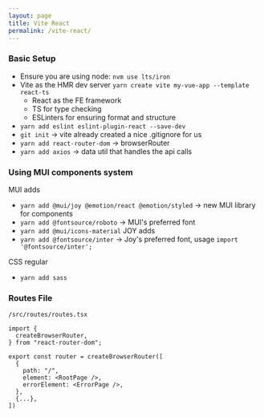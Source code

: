 ```yaml
---
layout: page
title: Vite React
permalink: /vite-react/
---
```

### Basic Setup
- Ensure you are using node: `nvm use lts/iron`
- Vite as the HMR dev server `yarn create vite my-vue-app --template react-ts`
  - React as the FE framework
  - TS for type checking
  - ESLinters for ensuring format and structure
- `yarn add eslint eslint-plugin-react --save-dev`
- `git init` -> vite already created a nice .gitignore for us
- `yarn add react-router-dom` -> browserRouter
- `yarn add axios` -> data util that handles the api calls

### Using MUI components system
MUI adds
- `yarn add @mui/joy @emotion/react @emotion/styled` -> new MUI library for components
- `yarn add @fontsource/roboto` -> MUI's preferred font
- `yarn add @mui/icons-material`
JOY adds
- `yarn add @fontsource/inter` -> Joy's preferred font, usage `import '@fontsource/inter';`

CSS regular
- `yarn add sass`

### Routes File
`/src/routes/routes.tsx`
```
import {
  createBrowserRouter,
} from "react-router-dom";

export const router = createBrowserRouter([
  {
    path: "/",
    element: <RootPage />,
    errorElement: <ErrorPage />,
  },
  {...},
])
```
